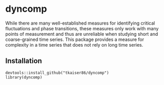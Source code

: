 # dyncomp
While there are many well-established measures for identifying critical fluctuations and phase transitions, these measures only work with many points of measurement and thus are unreliable when studying short and coarse-grained time series. This package provides a measure for complexity in a time series that does not rely on long time series.

## Installation
    devtools::install_github("tkaiser86/dyncomp")
    library(dyncomp)

